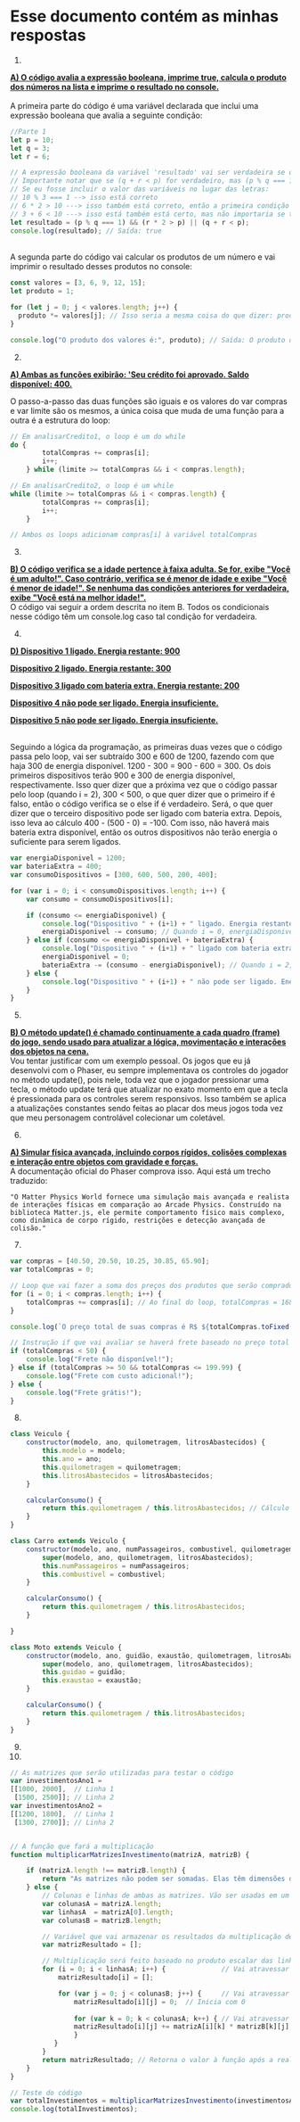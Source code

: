# Esse documento contém as minhas respostas

1.

<ins>**A) O código avalia a expressão booleana, imprime true, calcula o produto dos números na lista e imprime o resultado no console.**</ins>
<br>
<br>
A primeira parte do código é uma variável declarada que inclui uma expressão booleana que avalia a seguinte condição:

```javascript
//Parte 1
let p = 10;
let q = 3;
let r = 6;

// A expressão booleana da variável 'resultado' vai ser verdadeira se o módulo de p e q é igual a um e se r * 2 é maior do que p. Ela também poderá ser verdadeira se q mais r for menor do que p.
// Importante notar que se (q + r < p) for verdadeiro, mas (p % q === 1) e (r * 2 > p) não for verdadeiro, o booleano é considerado verdadeiro (apenas uma dessas condições devem ser verdadeiras para o booleano ser true).
// Se eu fosse incluir o valor das variáveis no lugar das letras:
// 10 % 3 === 1 --> isso está correto
// 6 * 2 > 10 ---> isso também está correto, então a primeira condição é verdadeira, o que faz com que o booleano seja true
// 3 + 6 < 10 ---> isso está também está certo, mas não importaria se tivesse errado pois a outra condição desse booleano é verdadeira também
let resultado = (p % q === 1) && (r * 2 > p) || (q + r < p);
console.log(resultado); // Saída: true
```
<br>
A segunda parte do código vai calcular os produtos de um número e vai imprimir o resultado desses produtos no console:

```javascript
const valores = [3, 6, 9, 12, 15];
let produto = 1;

for (let j = 0; j < valores.length; j++) {
  produto *= valores[j]; // Isso seria a mesma coisa do que dizer: produto = produto * valores[j]
}

console.log("O produto dos valores é:", produto); // Saída: O produto dos valores é: 29160
```

2.

<ins>**A) Ambas as funções exibirão: 'Seu crédito foi aprovado. Saldo disponível: 400.**</ins>

O passo-a-passo das duas funções são iguais e os valores do var compras e var limite são os mesmos, a única coisa que muda de uma função para a outra é a estrutura do loop:

```javascript
// Em analisarCredito1, o loop é um do while
do {
        totalCompras += compras[i];
        i++;
    } while (limite >= totalCompras && i < compras.length);

// Em analisarCredito2, o loop é um while
while (limite >= totalCompras && i < compras.length) {
        totalCompras += compras[i];
        i++;
    }

// Ambos os loops adicionam compras[i] à variável totalCompras
```

3.

<ins>**B) O código verifica se a idade pertence à faixa adulta. Se for, exibe "Você é um adulto!". Caso contrário, verifica se é menor de idade e exibe "Você é menor de idade!". Se nenhuma das condições anteriores for verdadeira, exibe "Você está na melhor idade!".**</ins>
<br>
O código vai seguir a ordem descrita no item B. Todos os condicionais nesse código têm um console.log caso tal condição for verdadeira.

4.

<ins>

**D) Dispositivo 1 ligado. Energia restante: 900**

**Dispositivo 2 ligado. Energia restante: 300**

**Dispositivo 3 ligado com bateria extra. Energia restante: 200**

**Dispositivo 4 não pode ser ligado. Energia insuficiente.**

**Dispositivo 5 não pode ser ligado. Energia insuficiente.**

</ins>
<br>
Seguindo a lógica da programação, as primeiras duas vezes que o código passa pelo loop, vai ser subtraído 300 e 600 de 1200, fazendo com que haja 300 de energia disponível. 1200 - 300 = 900 - 600 = 300. Os dois primeiros dispositivos terão 900 e 300 de energia disponível, respectivamente. Isso quer dizer que a próxima vez que o código passar pelo loop (quando i = 2), 300 < 500, o que quer dizer que o primeiro if é falso, então o código verifica se o else if é verdadeiro. Será, o que quer dizer que o terceiro dispositivo pode ser ligado com bateria extra. Depois, isso leva ao cálculo 400 - (500 - 0) = -100. Com isso, não haverá mais bateria extra disponível, então os outros dispositivos não terão energia o suficiente para serem ligados.

```javascript
var energiaDisponivel = 1200;
var bateriaExtra = 400;
var consumoDispositivos = [300, 600, 500, 200, 400];

for (var i = 0; i < consumoDispositivos.length; i++) {
    var consumo = consumoDispositivos[i];

    if (consumo <= energiaDisponivel) {
        console.log("Dispositivo " + (i+1) + " ligado. Energia restante: " + (energiaDisponivel - consumo));
        energiaDisponivel -= consumo; // Quando i = 0, energiaDisponivel = 900. Quando i = 1, energiaDisponivel = 300.
    } else if (consumo <= energiaDisponivel + bateriaExtra) {
        console.log("Dispositivo " + (i+1) + " ligado com bateria extra. Energia restante: " + ((energiaDisponivel + bateriaExtra) - consumo)); // Quando i = 2, no console.log a energiaDisponivel = 200
        energiaDisponivel = 0;
        bateriaExtra -= (consumo - energiaDisponivel); // Quando i = 2, energiaDisponivel = 0 e bateriaExtra = -100.
    } else {
        console.log("Dispositivo " + (i+1) + " não pode ser ligado. Energia insuficiente."); // Quando i = 3, não haverá mais energia disponível ou bateria extra, então os dispositivos 4 e 5 não poderão ser ligados
    }
}
```
5.

<ins>**B) O método update() é chamado continuamente a cada quadro (frame) do jogo, sendo usado para atualizar a lógica, movimentação e interações dos objetos na cena.**</ins>
<br>
Vou tentar justificar com um exemplo pessoal. Os jogos que eu já desenvolvi com o Phaser, eu sempre implementava os controles do jogador no método update(), pois nele, toda vez que o jogador pressionar uma tecla, o método update terá que atualizar no exato momento em que a tecla é pressionada para os controles serem responsivos. Isso também se aplica a atualizações constantes sendo feitas ao placar dos meus jogos toda vez que meu personagem controlável colecionar um coletável.

6.

<ins>**A) Simular física avançada, incluindo corpos rígidos, colisões complexas e interação entre objetos com gravidade e forças.**</ins>
<br>
A documentação oficial do Phaser comprova isso. Aqui está um trecho traduzido:
```
"O Matter Physics World fornece uma simulação mais avançada e realista de interações físicas em comparação ao Arcade Physics. Construído na biblioteca Matter.js, ele permite comportamento físico mais complexo, como dinâmica de corpo rígido, restrições e detecção avançada de colisão."
```

7.

```javascript
var compras = [40.50, 20.50, 10.25, 30.85, 65.90];
var totalCompras = 0;

// Loop que vai fazer a soma dos preços dos produtos que serão comprados
for (i = 0; i < compras.length; i++) {
    totalCompras += compras[i]; // Ao final do loop, totalCompras = 168
}

console.log(`O preço total de suas compras é R$ ${totalCompras.toFixed(2)}`); // Saída: O preço total de suas compras é R$ 168.00

// Instrução if que vai avaliar se haverá frete baseado no preço total das compras
if (totalCompras < 50) {
    console.log("Frete não disponível!");
} else if (totalCompras >= 50 && totalCompras <= 199.99) {
    console.log("Frete com custo adicional!");
} else {
    console.log("Frete grátis!");
}
```

8.

```javascript
class Veiculo {
    constructor(modelo, ano, quilometragem, litrosAbastecidos) {
        this.modelo = modelo;
        this.ano = ano;
        this.quilometragem = quilometragem;
        this.litrosAbastecidos = litrosAbastecidos;
    }

    calcularConsumo() {
        return this.quilometragem / this.litrosAbastecidos; // Cálculo do consumo do veículo
    }
}

class Carro extends Veiculo {
    constructor(modelo, ano, numPassageiros, combustivel, quilometragem, litrosAbastecidos) {
        super(modelo, ano, quilometragem, litrosAbastecidos);
        this.numPassageiros = numPassageiros;
        this.combustivel = combustivel;
    }

    calcularConsumo() {
        return this.quilometragem / this.litrosAbastecidos;
    }

}

class Moto extends Veiculo {
    constructor(modelo, ano, guidão, exaustão, quilometragem, litrosAbastecidos) {
        super(modelo, ano, quilometragem, litrosAbastecidos);
        this.guidao = guidão;
        this.exaustao = exaustão;
    }

    calcularConsumo() {
        return this.quilometragem / this.litrosAbastecidos;
    }
}
```

9.


10.

```javascript
// As matrizes que serão utilizadas para testar o código
var investimentosAno1 =
[[1000, 2000],  // Linha 1
 [1500, 2500]]; // Linha 2
var investimentosAno2 =
[[1200, 1800],  // Linha 1
 [1300, 2700]]; // Linha 2


// A função que fará a multiplicação
function multiplicarMatrizesInvestimento(matrizA, matrizB) {

    if (matrizA.length !== matrizB.length) {
        return "As matrizes não podem ser somadas. Elas têm dimensões diferentes.";
    } else {
        // Colunas e linhas de ambas as matrizes. Vão ser usadas em um loop que fará a multiplicação
        var colunasA = matrizA.length; 
        var linhasA  = matrizA[0].length;
        var colunasB = matrizB.length; 

        // Variável que vai armazenar os resultados da multiplicação de matrizes
        var matrizResultado = [];

        // Multiplicação será feito baseado no produto escalar das linhas da matrizA com as colunas da matrizB
        for (i = 0; i < linhasA; i++) {              // Vai atravessar pelas linhas da matrizA
            matrizResultado[i] = [];

            for (var j = 0; j < colunasB; j++) {     // Vai atravessar pelas colunas da matrizB
                matrizResultado[i][j] = 0;  // Inicia com 0
                
                for (var k = 0; k < colunasA; k++) { // Vai atravessar pelas colunas da matrizA
                matrizResultado[i][j] += matrizA[i][k] * matrizB[k][j]; // Em matrizA[i][k], o i representa a posição/index da linha e o k representa a posição/index da coluna. Então, matrizA[0][0] = 1000 e matrizA[0][1] = 2000. Essa mesma ideia se aplica para a matrizB[k][j]
                }
           }
        }
        return matrizResultado; // Retorna o valor à função após a realização dos cálculos
    }
}

// Teste do código
var totalInvestimentos = multiplicarMatrizesInvestimento(investimentosAno1, investimentosAno2);
console.log(totalInvestimentos);
```
